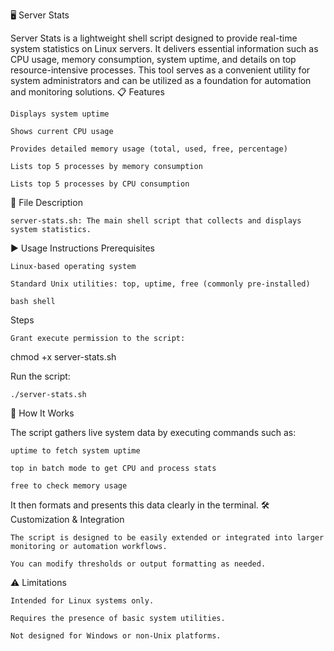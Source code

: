 🖥️ Server Stats

Server Stats is a lightweight shell script designed to provide real-time system statistics on Linux servers. It delivers essential information such as CPU usage, memory consumption, system uptime, and details on top resource-intensive processes. This tool serves as a convenient utility for system administrators and can be utilized as a foundation for automation and monitoring solutions.
📋 Features

    Displays system uptime

    Shows current CPU usage

    Provides detailed memory usage (total, used, free, percentage)

    Lists top 5 processes by memory consumption

    Lists top 5 processes by CPU consumption

📂 File Description

    server-stats.sh: The main shell script that collects and displays system statistics.

▶️ Usage Instructions
Prerequisites

    Linux-based operating system

    Standard Unix utilities: top, uptime, free (commonly pre-installed)

    bash shell

Steps

    Grant execute permission to the script:

chmod +x server-stats.sh

Run the script:

    ./server-stats.sh

🔧 How It Works

The script gathers live system data by executing commands such as:

    uptime to fetch system uptime

    top in batch mode to get CPU and process stats

    free to check memory usage

It then formats and presents this data clearly in the terminal.
🛠️ Customization & Integration

    The script is designed to be easily extended or integrated into larger monitoring or automation workflows.

    You can modify thresholds or output formatting as needed.

⚠️ Limitations

    Intended for Linux systems only.

    Requires the presence of basic system utilities.

    Not designed for Windows or non-Unix platforms.
